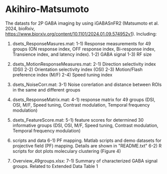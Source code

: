 # Akihiro-Matsumoto

The datasts for 2P GABA imaging by using iGABASnFR2 (Matsumoto et al. 2024, bioRxiv, https://www.biorxiv.org/content/10.1101/2024.01.09.574952v1).
Including:
1) dsets_ResponseMasures.mat:
   1-1) Response measurements for 49 groups (ON response index, OFF response index, Bi-response index, Transience index, and latency index).
   1-2) GABA signal
   1-3) RF size
2) dsets_MotionResponseMeasures.mat:
   2-1) Direction selectivity index (DSI)
   2-2) Orientation selectivity index (OSI)
   2-3) Motion/Flash preference index (M/F)
   2-4) Speed tuning index
3) dsets_NoiseCorr.mat:
   3-1) Noise corerlation and distance between ROIs in the same and different groups
4) dsets_ResponseMatrix.mat:
   4-1) response matrix for 49 groups (DSI, OSI, M/F, Speed tuning, Contrast modulation, Temporal frequency modulation)
5) dsets_FeatureScore.mat:
   5-1) feature scores for determined 30 informative groups (DSI, OSI, M/F, Speed tuning, Contrast modulation, Temporal frequency modulation)

6) scripts and data
   6-1) PF mapping. Matlab scripts and demo datasets for projective field (PF) mapping. Details are shown in "README.txt"
   6-2) R scripts for dot plots moleculary clustering (Figure 4)

7) Overview_49groups.xlsx:
   7-1) Summary of characterized GABA signal groups. Related to Extended Data Table 1
